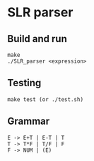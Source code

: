 # SLR parser

## Build and run
    make
    ./SLR_parser <expression>
    
## Testing
    make test (or ./test.sh)

## Grammar
    E -> E+T | E-T | T
    T -> T*F | T/F | F
    F -> NUM | (E)
